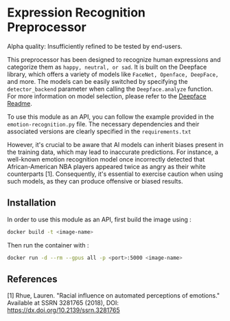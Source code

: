 # Expression Recognition Preprocessor

Alpha quality: Insufficiently refined to be tested by end-users.

This preprocessor has been designed to recognize human expressions and categorize them as `happy, neutral, or sad`. It is built on the Deepface library, which offers a variety of models like `FaceNet, Openface, DeepFace,` and more. The models can be easily switched by specifying the `detector_backend` parameter when calling the `Deepface.analyze` function. For more information on model selection, please refer to the [Deepface Readme](https://github.com/serengil/deepface).

To use this module as an API, you can follow the example provided in the `emotion-recognition.py` file. The necessary dependencies and their associated versions are clearly specified in the `requirements.txt`

However, it's crucial to be aware that AI models can inherit biases present in the training data, which may lead to inaccurate predictions. For instance, a well-known emotion recognition model once incorrectly detected that African-American NBA players appeared twice as angry as their white counterparts [1]. Consequently, it's essential to exercise caution when using such models, as they can produce offensive or biased results.


## Installation

In order to use this module as an API, first build the image using :

```bash
docker build -t <image-name>
```

Then run the container with :

```bash
docker run -d --rm --gpus all -p <port>:5000 <image-name>
```

## References
[1] Rhue, Lauren. "Racial influence on automated perceptions of emotions." Available at SSRN 3281765 (2018), DOI: https://dx.doi.org/10.2139/ssrn.3281765
